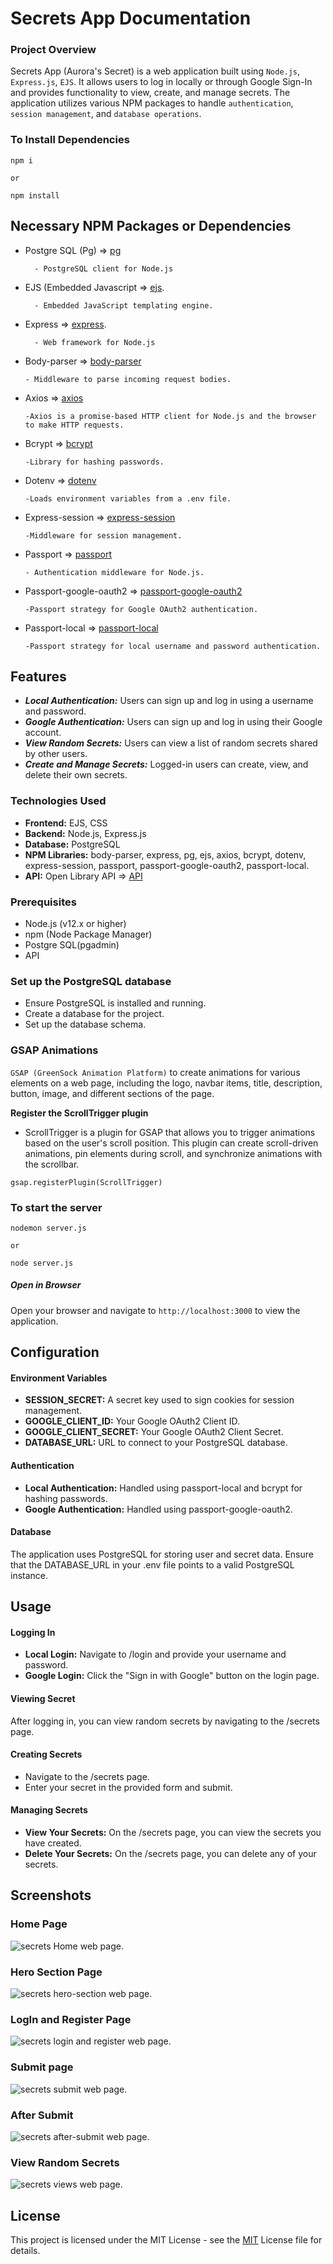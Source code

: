 # Secrets App Documentation

### Project Overview

Secrets App (Aurora's Secret) is a web application built using ```Node.js```, ```Express.js```, ```EJS```. It allows users to log in locally or through Google Sign-In and provides functionality to view, create, and manage secrets. The application utilizes various NPM packages to handle ```authentication```, ```session management```, and ```database operations```.

### To Install Dependencies

```
npm i 

or

npm install
```

## Necessary NPM Packages or Dependencies

* Postgre SQL (Pg) => [pg](https://www.npmjs.com/package/pg)

        - PostgreSQL client for Node.js

* EJS (Embedded Javascript => [ejs](https://www.npmjs.com/package/ejs).

        - Embedded JavaScript templating engine.

* Express => [express](https://www.npmjs.com/package/express).

        - Web framework for Node.js

* Body-parser => [body-parser](https://www.npmjs.com/package/body-parser)

      - Middleware to parse incoming request bodies.
      
* Axios => [axios](https://www.npmjs.com/package/axios)

      -Axios is a promise-based HTTP client for Node.js and the browser to make HTTP requests.

* Bcrypt => [bcrypt](https://www.npmjs.com/package/bcrypt)

      -Library for hashing passwords.

* Dotenv => [dotenv](https://www.npmjs.com/package/dotenv)

      -Loads environment variables from a .env file.

* Express-session => [express-session](https://www.npmjs.com/package/express-session)

      -Middleware for session management.

* Passport => [passport](https://www.npmjs.com/package/passport)

      - Authentication middleware for Node.js.

* Passport-google-oauth2 => [passport-google-oauth2](https://www.npmjs.com/package/passport-google-oauth2)

      -Passport strategy for Google OAuth2 authentication.
      
* Passport-local => [passport-local](https://www.npmjs.com/package/passport-local)

      -Passport strategy for local username and password authentication.


## Features

* ***Local Authentication:*** Users can sign up and log in using a username and password.
* ***Google Authentication:*** Users can sign up and log in using their Google account.
* ***View Random Secrets:*** Users can view a list of random secrets shared by other users.
* ***Create and Manage Secrets:*** Logged-in users can create, view, and delete their own secrets.

### Technologies Used

* **Frontend:** EJS, CSS
* **Backend:** Node.js, Express.js
* **Database:** PostgreSQL
* **NPM Libraries:** body-parser, express, pg, ejs, axios, bcrypt, dotenv, express-session, passport, passport-google-oauth2, passport-local.
* **API:** Open Library API => [API](https://secrets-api.appbrewery.com/random)

### Prerequisites

* Node.js (v12.x or higher)
* npm (Node Package Manager)
* Postgre SQL(pgadmin)
* API

### Set up the PostgreSQL database

- Ensure PostgreSQL is installed and running.
- Create a database for the project.
- Set up the database schema.

### GSAP Animations

 ```GSAP (GreenSock Animation Platform)``` to create animations for various elements on a web page, including the logo, navbar items, title, description, button, image, and different sections of the page.

**Register the ScrollTrigger plugin** 

  - ScrollTrigger is a plugin for GSAP that allows you to trigger animations based on the user's scroll position. This plugin can create scroll-driven animations, pin elements during scroll, and synchronize animations with the scrollbar.
  
```
gsap.registerPlugin(ScrollTrigger)
```

### To start the server 

```
nodemon server.js 

or

node server.js
```

##### Open in Browser

Open your browser and navigate to ```http://localhost:3000``` to view the application.

## Configuration

#### Environment Variables

* **SESSION_SECRET:** A secret key used to sign cookies for session management.
* **GOOGLE_CLIENT_ID:** Your Google OAuth2 Client ID.
* **GOOGLE_CLIENT_SECRET:** Your Google OAuth2 Client Secret.
* **DATABASE_URL:** URL to connect to your PostgreSQL database.

#### Authentication

* **Local Authentication:** Handled using passport-local and bcrypt for hashing passwords.
* **Google Authentication:** Handled using passport-google-oauth2.


#### Database

The application uses PostgreSQL for storing user and secret data. Ensure that the DATABASE_URL in your .env file points to a valid PostgreSQL instance.

## Usage
#### Logging In

* **Local Login:** Navigate to /login and provide your username and password.
* **Google Login:** Click the "Sign in with Google" button on the login page.

#### Viewing Secret

After logging in, you can view random secrets by navigating to the /secrets page.

#### Creating Secrets

* Navigate to the /secrets page.
* Enter your secret in the provided form and submit.

#### Managing Secrets
* **View Your Secrets:** On the /secrets page, you can view the secrets you have created.
* **Delete Your Secrets:** On the /secrets page, you can delete any of your secrets.

## Screenshots
### Home Page 

![secrets Home web page.](readme-image/home-page.png "This is a Secrets App Home web-page image.")

### Hero Section Page 

![secrets hero-section web page.](readme-image/hero-section.png "This is a secrets hero-section web-page image.")

### LogIn and Register Page

![secrets  login and register web page.](readme-image/login-and-register-page.png "This is a secrets app login-and-register web-page image.")

### Submit page

![secrets submit web page.](readme-image/submit-page.png "This is a secrets submit  search-result web-page image.")

### After Submit 

![secrets after-submit web page.](readme-image/after-submit-page.png "This is a secrets app after-submit-page web-page image.")

### View Random Secrets

![secrets views web page.](readme-image/view-random-secrets.png "This is a secrets view-random-secrets web-page image.")

## License 

This project is licensed under the MIT License - see the [MIT](https://choosealicense.com/licenses/mit/) License file for details.

